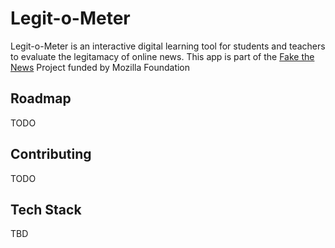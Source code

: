 # Legit-o-Meter

Legit-o-Meter is an interactive digital learning tool for students and teachers to evaluate the legitamacy of online news. This app is part of the [Fake the News](https://fakenews.open-austin.org/unit1/Feb_26_wireframes.html) Project funded by Mozilla Foundation

## Roadmap

TODO

## Contributing

TODO

## Tech Stack

TBD
